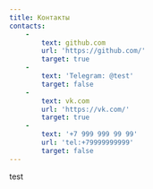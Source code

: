 ```yaml
---
title: Контакты
contacts:
    -
        text: github.com
        url: 'https://github.com/'
        target: true
    -
        text: 'Telegram: @test'
        target: false
    -
        text: vk.com
        url: 'https://vk.com/'
        target: true
    -
        text: '+7 999 999 99 99'
        url: 'tel:+79999999999'
        target: false
---
```


test